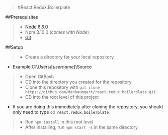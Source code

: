 > #React.Redux.Boilerplate

##Prerequisites
>- [Node 6.6.0](https://nodejs.org/en/ "Download Node")
>- Npm 3.10.0 (_comes with Node_) 
>- [Git](https://git-scm.com/downloads "Download Git")

##Setup
>- Create a directory for your local repository
  * Example C:\\Users\\[_username_]\\Source
>- Open GitBash
>- CD into the directory you created for the repository
>- Clone this repository with `git clone https://github.com/danbaumgart/react.redux.boilerplate.git`
>- CD into the root level of this project
  * If you are doing this immediately after cloning the repository, you should only need to type `cd react.redux.boilerplate`
>- Run `npm install` in this root level
>- After installing, run `npm start -s` in the same directory
